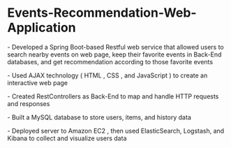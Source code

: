 # Events-Recommendation-Web-Application

<p>
	- Developed a Spring Boot-based Restful web service that allowed users to search nearby events on web page, keep their favorite events in Back-End databases, and get recommendation according to those favorite events
</p> 

<p>
	- Used AJAX technology ( HTML , CSS , and JavaScript ) to create an interactive web page
</p>

<p>
	- Created RestControllers as Back-End to map and handle HTTP requests and responses
</p>

<p>
	- Built a MySQL database to store users, items, and history data
</p>

<p>
	- Deployed server to Amazon EC2 , then used ElasticSearch, Logstash, and Kibana to collect and visualize users data
</p>
